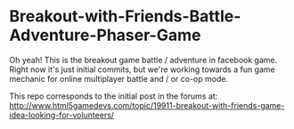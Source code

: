 # Breakout-with-Friends-Battle-Adventure-Phaser-Game


Oh yeah! This is the breakout game battle / adventure in facebook game. Right now it's just initial commits, but we're working towards a fun game mechanic for online multiplayer battle and / or co-op mode. 


This repo corresponds to the initial post in the forums at:<br> http://www.html5gamedevs.com/topic/19911-breakout-with-friends-game-idea-looking-for-volunteers/

